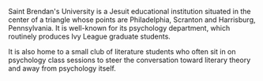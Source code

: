 Saint Brendan's University is a Jesuit educational institution situated in the center of a triangle whose points are Philadelphia, Scranton and Harrisburg, Pennsylvania. It is well-known for its psychology department, which routinely produces Ivy League graduate students.

It is also home to a small club of literature students who often sit in on psychology class sessions to steer the conversation toward literary theory and away from psychology itself. 
